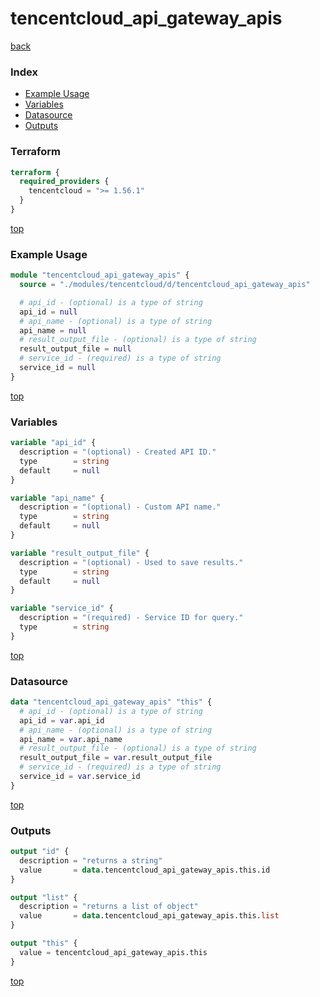 # tencentcloud_api_gateway_apis

[back](../tencentcloud.md)

### Index

- [Example Usage](#example-usage)
- [Variables](#variables)
- [Datasource](#datasource)
- [Outputs](#outputs)

### Terraform

```terraform
terraform {
  required_providers {
    tencentcloud = ">= 1.56.1"
  }
}
```

[top](#index)

### Example Usage

```terraform
module "tencentcloud_api_gateway_apis" {
  source = "./modules/tencentcloud/d/tencentcloud_api_gateway_apis"

  # api_id - (optional) is a type of string
  api_id = null
  # api_name - (optional) is a type of string
  api_name = null
  # result_output_file - (optional) is a type of string
  result_output_file = null
  # service_id - (required) is a type of string
  service_id = null
}
```

[top](#index)

### Variables

```terraform
variable "api_id" {
  description = "(optional) - Created API ID."
  type        = string
  default     = null
}

variable "api_name" {
  description = "(optional) - Custom API name."
  type        = string
  default     = null
}

variable "result_output_file" {
  description = "(optional) - Used to save results."
  type        = string
  default     = null
}

variable "service_id" {
  description = "(required) - Service ID for query."
  type        = string
}
```

[top](#index)

### Datasource

```terraform
data "tencentcloud_api_gateway_apis" "this" {
  # api_id - (optional) is a type of string
  api_id = var.api_id
  # api_name - (optional) is a type of string
  api_name = var.api_name
  # result_output_file - (optional) is a type of string
  result_output_file = var.result_output_file
  # service_id - (required) is a type of string
  service_id = var.service_id
}
```

[top](#index)

### Outputs

```terraform
output "id" {
  description = "returns a string"
  value       = data.tencentcloud_api_gateway_apis.this.id
}

output "list" {
  description = "returns a list of object"
  value       = data.tencentcloud_api_gateway_apis.this.list
}

output "this" {
  value = tencentcloud_api_gateway_apis.this
}
```

[top](#index)